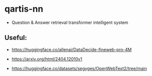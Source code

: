 # qartis-nn

* Question & Answer retrieval transformer intelligent system


## Useful:

* https://huggingface.co/allenai/DataDecide-fineweb-pro-4M
* https://arxiv.org/html/2404.12010v1

* https://huggingface.co/datasets/segyges/OpenWebText2/tree/main

